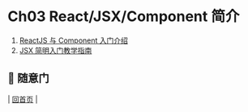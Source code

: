 # Ch03 React/JSX/Component 简介

1. [ReactJS 与 Component 入门介绍](https://github.com/blueflylin/reactjs101/blob/master/Ch03/reactjs-introduction.md)
2. [JSX 简明入门教学指南](https://github.com/blueflylin/reactjs101/blob/master/Ch03/react-jsx-introduction.md)

## :door: 随意门
| [回首页](https://github.com/blueflylin/reactjs101) |
